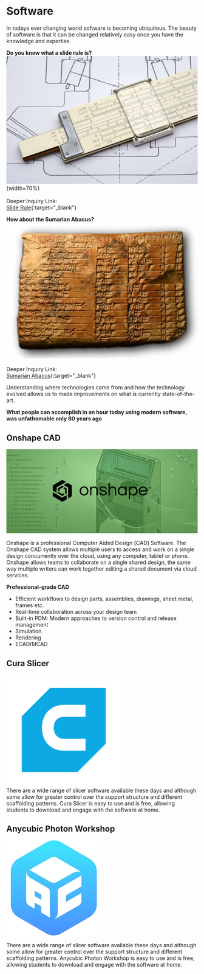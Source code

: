 

# Software

In todays ever changing world software is becoming ubiquitous. The beauty of software is that it can be changed relatively easy once you have the knowledge and expertise. 

**Do you know what a slide rule is?** <br/>
![slide-rule.jpg](images/slide-rule.jpg){width=70%}
<br/><br/>
Deeper Inquiry Link:<br/>
[Slide Rule](https://www.britannica.com/science/slide-rule){:target="_blank"}<br/>

**How about the Sumarian Abacus?**<br/> 
![abacus.webp](images/abacus.webp)<br/><br/>
Deeper Inquiry Link:<br/>
[Sumarian Abacus](https://medium.com/tech-is-a-tool/the-dawn-of-computing-sumerian-abacus-83bdefb697ba){:target="_blank"}<br/>

Understanding where technologies came from and how the technology evolved allows us to made improvements on what is currently state-of-the-art.

**What people can accomplish in an hour today using modern software, was unfathomable only 80 years ago**

## Onshape CAD

![onshape.jpg](images/onshape.jpg) 
<br/>

Onshape is a professional Computer Aided Design [CAD] Software. The Onshape CAD system allows multiple users to access and work on a single design concurrently over the cloud, using any computer, tablet or phone. Onshape allows teams to collaborate on a single shared design, the same way multiple writers can work together editing a shared document via cloud services.

**Professional-grade CAD**<br/>

* Efficient workflows to design parts, assemblies, drawings, sheet metal, frames etc.<br/>
* Real-time collaboration across your design team<br/>
* Built-in PDM: Modern approaches to version control and release management<br/>
* Simulation<br/>
* Rendering<br/>
* ECAD/MCAD<br/>


## Cura Slicer

![cura.png](images/cura.png) 
<br/>
There are a wide range of slicer software available these days and although some allow for greater control over the support structure and different scaffolding patterns. Cura Slicer is easy to use and is free, allowing students to download and engage with the software at home. 


## Anycubic Photon Workshop

![anycubic-workshop.png](images/anycubic-workshop.png) 

There are a wide range of slicer software available these days and although some allow for greater control over the support structure and different scaffolding patterns. Anycubic Photon Workshop is easy to use and is free, allowing students to download and engage with the software at home. 
